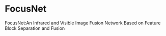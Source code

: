 # FocusNet 
FocusNet:An Infrared and Visible Image Fusion Network
Based on Feature Block Separation and Fusion

